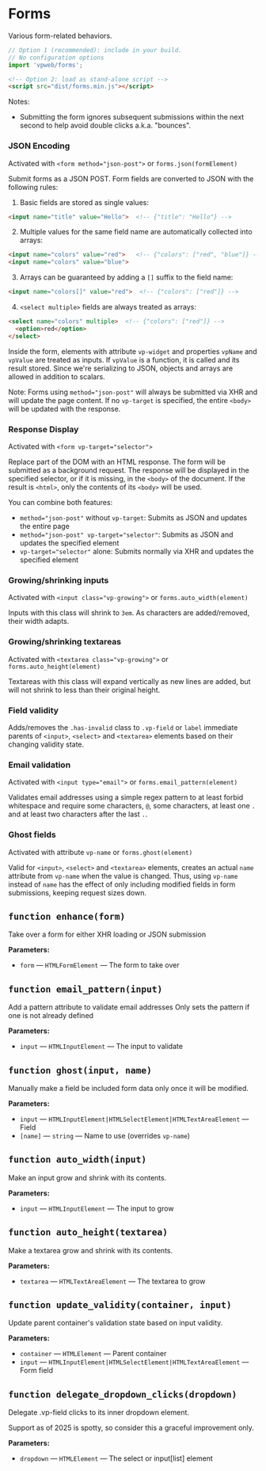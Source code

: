# Forms

Various form-related behaviors.

```js
// Option 1 (recommended): include in your build.
// No configuration options
import 'vpweb/forms';
```

```html
<!-- Option 2: load as stand-alone script -->
<script src="dist/forms.min.js"></script>
```

Notes:

* Submitting the form ignores subsequent submissions within the next second to help avoid double clicks a.k.a. "bounces".

### JSON Encoding

Activated with `<form method="json-post">` or `forms.json(formElement)`

Submit forms as a JSON POST. Form fields are converted to JSON with the following rules:

1. Basic fields are stored as single values:
```html
<input name="title" value="Hello">  <!-- {"title": "Hello"} -->
```

2. Multiple values for the same field name are automatically collected into arrays:
```html
<input name="colors" value="red">   <!-- {"colors": ["red", "blue"]} -->
<input name="colors" value="blue">
```

3. Arrays can be guaranteed by adding a `[]` suffix to the field name:
```html
<input name="colors[]" value="red">  <!-- {"colors": ["red"]} -->
```

4. `<select multiple>` fields are always treated as arrays:
```html
<select name="colors" multiple>  <!-- {"colors": ["red"]} -->
  <option>red</option>
</select>
```

Inside the form, elements with attribute `vp-widget` and properties `vpName` and `vpValue` are treated as inputs. If `vpValue` is a function, it is called and its result stored. Since we're serializing to JSON, objects and arrays are allowed in addition to scalars.

Note: Forms using `method="json-post"` will always be submitted via XHR and will update the page content. If no `vp-target` is specified, the entire `<body>` will be updated with the response.

### Response Display

Activated with `<form vp-target="selector">`

Replace part of the DOM with an HTML response. The form will be submitted as a background request. The response will be displayed in the specified selector, or if it is missing, in the `<body>` of the document. If the result is `<html>`, only the contents of its `<body>` will be used.

You can combine both features:
- `method="json-post"` without `vp-target`: Submits as JSON and updates the entire page
- `method="json-post" vp-target="selector"`: Submits as JSON and updates the specified element
- `vp-target="selector"` alone: Submits normally via XHR and updates the specified element

### Growing/shrinking inputs

Activated with `<input class="vp-growing">` or `forms.auto_width(element)`

Inputs with this class will shrink to `3em`.  As characters are added/removed, their width adapts.

### Growing/shrinking textareas

Activated with `<textarea class="vp-growing">` or `forms.auto_height(element)`

Textareas with this class will expand vertically as new lines are added, but will not shrink to less than their original height.

### Field validity

Adds/removes the `.has-invalid` class to `.vp-field` or `label` immediate parents of `<input>`, `<select>` and `<textarea>` elements based on their changing validity state.

### Email validation

Activated with `<input type="email">` or `forms.email_pattern(element)`

Validates email addresses using a simple regex pattern to at least forbid whitespace and require some characters, `@`, some characters, at least one `.` and at least two characters after the last `.`.

### Ghost fields

Activated with attribute `vp-name` or `forms.ghost(element)`

Valid for `<input>`, `<select>` and `<textarea>` elements, creates an actual `name` attribute from `vp-name` when the value is changed.  Thus, using `vp-name` instead of `name` has the effect of only including modified fields in form submissions, keeping request sizes down.

<!-- BEGIN DOC-COMMENT H2 js/forms.js -->
<!-- AUTOMATICALLY GENERATED, DO NOT EDIT -->
## `function enhance(form)`

Take over a form for either XHR loading or JSON submission

**Parameters:**

* `form` — `HTMLFormElement` — The form to take over

## `function email_pattern(input)`

Add a pattern attribute to validate email addresses Only sets the pattern if one is not already defined

**Parameters:**

* `input` — `HTMLInputElement` — The input to validate

## `function ghost(input, name)`

Manually make a field be included form data only once it will be modified.

**Parameters:**

* `input` — `HTMLInputElement|HTMLSelectElement|HTMLTextAreaElement` — Field
* `[name]` — `string` — Name to use (overrides `vp-name`)

## `function auto_width(input)`

Make an input grow and shrink with its contents.

**Parameters:**

* `input` — `HTMLInputElement` — The input to grow

## `function auto_height(textarea)`

Make a textarea grow and shrink with its contents.

**Parameters:**

* `textarea` — `HTMLTextAreaElement` — The textarea to grow

## `function update_validity(container, input)`

Update parent container's validation state based on input validity.

**Parameters:**

* `container` — `HTMLElement` — Parent container
* `input` — `HTMLInputElement|HTMLSelectElement|HTMLTextAreaElement` — Form field

## `function delegate_dropdown_clicks(dropdown)`

Delegate .vp-field clicks to its inner dropdown element.

Support as of 2025 is spotty, so consider this a graceful improvement only.

**Parameters:**

* `dropdown` — `HTMLElement` — The select or input[list] element

<!-- END DOC-COMMENT -->
